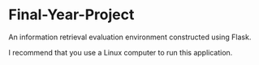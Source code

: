 # Final-Year-Project
An information retrieval evaluation environment constructed using Flask.

I recommend that you use a Linux computer to run this application.

